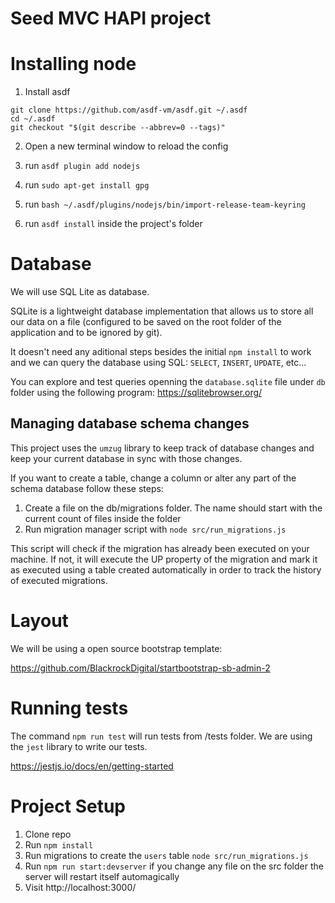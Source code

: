 # Seed MVC HAPI project

# Installing node 

1) Install asdf 

```
git clone https://github.com/asdf-vm/asdf.git ~/.asdf
cd ~/.asdf
git checkout "$(git describe --abbrev=0 --tags)"
```

2) Open a new terminal window to reload the config 

3) run `asdf plugin add nodejs`

4) run `sudo apt-get install gpg`

5) run `bash ~/.asdf/plugins/nodejs/bin/import-release-team-keyring`

6) run `asdf install` inside the project's folder

# Database

We will use SQL Lite as database. 

SQLite is a lightweight database implementation that allows us to store all our data on a file (configured to be saved on the root folder of the application and to be ignored by git).

It doesn't need any aditional steps besides the initial `npm install` to work and we can query the database using SQL: `SELECT`, `INSERT`, `UPDATE`, etc...

You can explore and test queries openning the `database.sqlite` file under `db` folder using the following program: https://sqlitebrowser.org/
## Managing database schema changes

This project uses the `umzug` library to keep track of database changes and keep your current database in sync with those changes. 

If you want to create a table, change a column or alter any part of the schema database follow these steps:

1) Create a file on the db/migrations folder. The name should start with the current count of files inside the folder
2) Run migration manager script with `node src/run_migrations.js`

This script will check if the migration has already been executed on your machine. If not, it will execute the UP property of the migration and mark it as executed using a table created automatically in order to track the history of executed migrations.

# Layout

We will be using a open source bootstrap template:

https://github.com/BlackrockDigital/startbootstrap-sb-admin-2

# Running tests

The command `npm run test` will run tests from /tests folder. We are using the `jest` library to write our tests.

https://jestjs.io/docs/en/getting-started

# Project Setup 

1. Clone repo
2. Run `npm install`
3. Run migrations to create the `users` table `node src/run_migrations.js`
4. Run `npm run start:devserver` if you change any file on the src folder the server will restart itself automagically
5. Visit http://localhost:3000/


  
